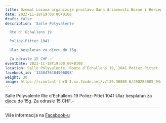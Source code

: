 ```yaml
---
title: Dzemat Lozana organizuje proslavu Dana drzavnosti Bosne i Hercegovine
date: 2023-11-18T19:00:00+0100
draft: false
description: 'Salle Polyvalente

  Rte d''Echallens 19

  Poliez-Pittet 1041

  Ulaz besplatan za djecu do 15g.

  Za odrasle 15 CHF.-'
eventDate: 2023-11-18T19:00:00+0100
location: Salle Polyvalente, Route d’Echallens 19, 1041 Poliez-Pittet
facebook_id: '1330476484506898'
weight: 30
image: https://scontent-lhr8-1.xx.fbcdn.net/v/t39.30808-6/480285085_944333661160567_3277375841641556820_n.jpg?_nc_cat=107&ccb=1-7&_nc_sid=9e60e4&_nc_ohc=ggiR_X2jfJEQ7kNvwHfRuzv&_nc_oc=Admkh4oM23sKCdpKaZJE7SQ3b0Xi0Jf3rdl6VZ9hCw5KanYdMMWql9ESxggx74sGda0&_nc_zt=23&_nc_ht=scontent-lhr8-1.xx&edm=ABTKTjYEAAAA&_nc_gid=tMUYqYgQ_Ou8ZZV_Fuv80w&oh=00_AfT1k3F4Ho15Xbu7zHNo7k-PuFOkehmg-d-ujnhioXWpgQ&oe=68860D1F
---
```


Salle Polyvalente
Rte d'Echallens 19
Poliez-Pittet 1041
Ulaz besplatan za djecu do 15g.
Za odrasle 15 CHF.-

---

Više informacija na [Facebook-u](https://facebook.com/events/1330476484506898)
